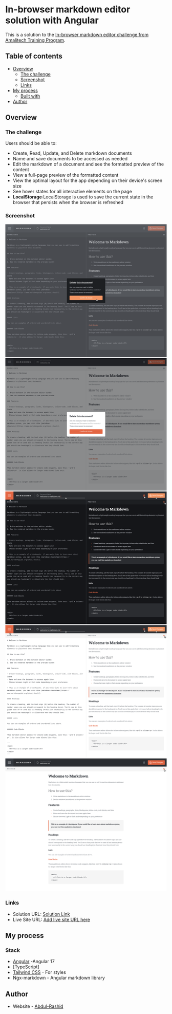 # In-browser markdown editor solution with Angular

This is a solution to the [In-browser markdown editor challenge from Amalitech Training Program](https://www.frontendmentor.io/challenges/inbrowser-markdown-editor-r16TrrQX9). 

## Table of contents

- [Overview](#overview)
  - [The challenge](#the-challenge)
  - [Screenshot](#screenshot)
  - [Links](#links)
- [My process](#my-process)
  - [Built with](#stack)
- [Author](#author)




## Overview

### The challenge

Users should be able to:

- Create, Read, Update, and Delete markdown documents
- Name and save documents to be accessed as needed
- Edit the markdown of a document and see the formatted preview of the content
- View a full-page preview of the formatted content
- View the optimal layout for the app depending on their device's screen size
- See hover states for all interactive elements on the page
- **LocalStorage**:LocalStorage is used to save the current state in the browser that persists when the browser is refreshed


### Screenshot

![Comfirm Delete](./src/assets/screenshots/Confim.png)
![Comfirm Delete Light Mode](./src/assets/screenshots/Confirm2.png)
![Destop-Dark Mode](./src/assets/screenshots/Dark.png)
![Desktop-Light Mode](./src/assets/screenshots/Light.png)
![Priview-Light Mode](./src/assets/screenshots/Preview.png)


### Links

- Solution URL: [Solution Link](https://github.com/abdulrashid232/inbrowser_markdown)
- Live Site URL: [Add live site URL here](https://your-live-site-url.com)

## My process

### Stack

- [Angular](angular.io) -Angular 17
- [TypeScript]
- [Tailwind CSS](tailwind.docs) - For styles 
- Ngx-markdown - Angular markdown library

## Author

- Website - [Abdul-Rashid](https://www.your-site.com)

